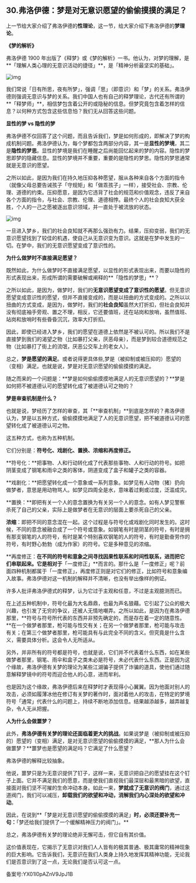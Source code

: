 ## 30.弗洛伊德：梦是对无意识愿望的偷偷摸摸的满足？
上一节给大家介绍了弗洛伊德的**性理论**，这一节，给大家介绍下弗洛伊德的**梦理论**。


**《梦的解析》**


弗洛伊德 1900 年出版了《释梦》或《梦的解析》一书。他认为，对梦的理解，是**「理解人类心理的无意识活动的捷径」**，是「精神分析最坚实的基础」。


![img](https://pic1.zhimg.com/v2-8ed15a43ef2edddcd65aa4007b47fe39.webp)

我们常说「日有所思，夜有所梦」，强调「思」（即意识）和「梦」的关系。弗洛伊德则强调无意识与梦的关系。我们中国人也有自己的释梦理论，古代还有所谓的**「释梦师」**，相信梦包含着公开的或隐秘的信息。但梦究竟包含着怎样的信息？以何种方式包含这些信息怕？我们无从回答这些问题。


**显性的梦 vs 隐性的梦**


弗洛伊德不仅回答了这个问题，而且告诉我们，梦是如何形成的，即解决了梦的构成机制问题。弗洛伊德认为，每个梦都包含两部分内容，其一是**显性的梦境**，其二是**隐性的梦思**。显性的梦境是我们在睡醒之后尚能回忆起来的梦的内容。隐性的梦思即梦的隐藏信息。显性的梦境并不重要，重要的是隐性的梦思。隐性的梦思通常就是无意识的愿望。


之所以如此，是因为我们在持久地压抑各种愿望，服从各种来自各个方面的指令（就像父母总要告诫孩子「守规矩」和「做乖孩子」一样），接受社会、宗教、伦理、道德的约束。压抑愿意，是因为它违背了社会的规范和价值观念，违反了来自各个方面的指令，与社会、宗教、伦理、道德相悖。最终个人的社会良知大获全胜，个人的一己之愿被逐出意识领域，并一直处于被流放的状态。


![img](https://pic2.zhimg.com/v2-a04f0c38d74a8d19e00f7d6bf3134752.webp)

一旦进入梦乡，我们的社会良知就不再那么强劲有力。结果，压抑变弱，我们的无意识愿望找到了较佳的机遇，使自己从无意识变为意识。这就是在梦中发生的一切。在梦中，我们的无意识愿望变成了意识性的。


**为什么做梦时不直接满足愿望？**


既然如此，为什么做梦时不直接满足愿望，以显性的形式表现出来，而要以隐性的形式表现出来，形成所谓的需要破解或阐释的**「隐性的梦思」**？


之所以如此，是因为，做梦时，我们的**无意识愿望变成了意识性的愿望**。但无意识愿望变成意识性的愿望，但并不直接变成的，而是以扭曲的方式变成的。之所以以扭曲的方式变成，是因为，做梦时，我们的**社会良知**虽然大打折扣，但社会良知并没有彻底袖手旁观、置之不理，相反，它还要值班，还在站岗和放哨，虽然值班、站岗和放哨时有些昏昏沉沉，效率大打折扣。


因此，即使已经进入梦乡，我们的愿望在道德上依然是不被认可的。所以我们不是直接梦到我们的渴望之物（比如暴打父亲，厌恶母亲），而是梦到较合道德规范之物（比如暴打了街上的流氓，厌恶公交车上的老女人）。


总之，**梦是愿望的满足**。或者说得更具体些,梦是（被抑制或被压抑的）愿望的（变相）满足。也就是说，梦是对无意识愿望的偷偷摸摸的满足。


随之而来的一个问题是：**梦是如何偷偷摸摸地满足人的无意识愿望的？**梦是如何把不被道德认可的愿望转化成了被道德认可之物的？


**梦是审查机制是什么？**


也就是说，梦经历了怎样的审查，其「**审查机制」**到底是怎样的？弗洛伊德认为，梦是以五种方式，偷偷摸摸地满足了人的无意识愿望，把不被道德认可的愿望转化成了被道德认可之物。


这五种方式，也称为五种机制。


它们分别是：**符号化、戏剧化、置换、浓缩和再度修正。**


**符号化：**把事物、人和行动转化成了代表那些事物、人和行动的符号。如把阴茎变成了钢笔和雨伞之类的客体，阴道变成了盒子和罐子之类的容器。


**戏剧化：**把愿望转化成一个意象或一系列意象。如梦见有人动物（猪）扔向做梦者，意思是用动物骂人。如梦见四周全是水，意味着过剩或过度，泛滥成灾。


**置换：**即把有关一个人的意念置换为有关另一个人的意念。如有人梦见警察杀死了自己的父亲，实际上是做梦者在无意识的层面上要杀死自己的父亲。


**浓缩**：即把不同的意念混在一起。这个过程是与符号化或戏剧化同时发生的。这时候，不同的意念被融合成了一个符号或意象。如钢笔有时是阴茎的符号，有时是拥有那支钢笔的人的符号，有时是某个特别喜欢钢笔的人的符号，有时是勤奋劳作的符号，有时野心勃勃（成为作家）的符号。它是多种意见的浓缩。


**再度修正：**在不同的符号和意象之间寻找因果性联系和时间性联系，进而把它们串联起来。它是相对于**「一度修正」**而言的。那什么是「一度修正」呢？前面四种机制都属于「一度修正」，再度修正则是对它们的修正，比如符号和意象编入故事。弗洛伊德对这一机制的解释并不清晰，也没有举出像样的例证。


许多人批评弗洛伊德式的释梦，认为它过于主观和任意，不过是主观臆测而已。


在上述五种机制中，符号化最为大名鼎鼎，也最为声名狼藉。它引起了公众的极大兴趣，也引发了无穷的争议，还被人无情地嘲弄。之所以如此，是因为在弗洛伊德那里，**符号与符号所代表的东西并非预先确定的，而是存在着一定的随意性。**在一个做梦者那里，枪可能与性交有关；在另一个做梦者那里，枪可能与攻击有关；在第三个做梦者那里，枪可能具有与此完全不同的含义。但究竟是什么含义，需要具体分析。这会令人无所适从。


另外，并非所有的符号都是符号，也就是说，它们并不代表着什么东西，如在某些做梦者那里，钢笔、雨伞和盒子之类未必是符号，未必代表什么东西。正是因为这个缘故，弗洛伊德有关梦的理论为某些江湖骗子提供了诈骗的道具，使他们通过随意解释梦镜中的符号而迎合他人的心意，进而牟利。


也是因为这个缘故，弗洛伊德后来在释梦时才表现得小心翼翼。因为他面对别人的攻击，必须如履薄冰他在修订有关梦的著作时，面对着他人的攻击，在特定的梦境符号「通常」代表什么的问题上，持续不断地添加信息。结果越添越多，越弄越复杂，令人无从把握。


**人为什么会做噩梦？**


此外，**弗洛伊德有关梦的理论还面临着更大的挑战**。如果说梦是（被抑制或被压抑的）愿望的（变相）满足，是对无意识愿望的偷偷摸摸的满足，**那人为什么会做噩梦？**噩梦也是愿望的满足吗？它满足了什么愿望？


弗洛伊德的解释比较抽象。


他说，噩梦只是为无意识提供了钉子，这样一来，无意识把自己的愿望挂在这个钉子上面。它并不满足我们的愿意，而是使我们直视我们最深层和最黑暗的欲望，直接面对我们坚不可摧的生命冲动本身。如此一来，**梦就成了无意识的阀门**，通过这道阀门，我们可以减压，**卸载我们的欲望和冲动，消解我们内心深处的欲望和冲动**。


因此，在说到**「梦是对无意识愿望的偷偷摸摸的满足」**时，必须还要补充一句：**「梦还给我们提供了一个缓解精神压力的阀门」。**


总之，弗洛伊德有关梦的理论绝非无懈可击，但它自有其价值。


这价值表现在，它揭示了无意识对我们人人皆有的极其普通、极其庸常的精神现象的巨大影响。它告诉我们，无意识在我们人类身上持久地发挥其精神功能，无论我们是否意识到了这一点，无论我们是否认可这一点。


备案号:YX01l0pAZnV9JpJ1B


